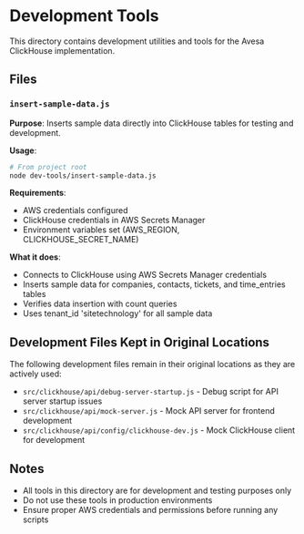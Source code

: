 # Development Tools

This directory contains development utilities and tools for the Avesa ClickHouse implementation.

## Files

### `insert-sample-data.js`
**Purpose**: Inserts sample data directly into ClickHouse tables for testing and development.

**Usage**:
```bash
# From project root
node dev-tools/insert-sample-data.js
```

**Requirements**:
- AWS credentials configured
- ClickHouse credentials in AWS Secrets Manager
- Environment variables set (AWS_REGION, CLICKHOUSE_SECRET_NAME)

**What it does**:
- Connects to ClickHouse using AWS Secrets Manager credentials
- Inserts sample data for companies, contacts, tickets, and time_entries tables
- Verifies data insertion with count queries
- Uses tenant_id 'sitetechnology' for all sample data

## Development Files Kept in Original Locations

The following development files remain in their original locations as they are actively used:

- `src/clickhouse/api/debug-server-startup.js` - Debug script for API server startup issues
- `src/clickhouse/api/mock-server.js` - Mock API server for frontend development
- `src/clickhouse/api/config/clickhouse-dev.js` - Mock ClickHouse client for development

## Notes

- All tools in this directory are for development and testing purposes only
- Do not use these tools in production environments
- Ensure proper AWS credentials and permissions before running any scripts
